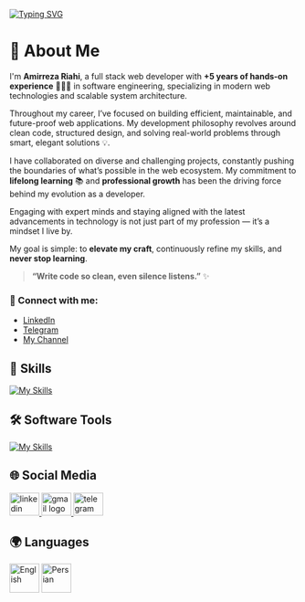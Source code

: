 
<a href="https://git.io/typing-svg"><img src="https://readme-typing-svg.demolab.com?font=Fira+Code&weight=550&pause=1000&color=C3C3C3B1&width=435&separator=%3C&lines=Hi%2C+I+Am+Amir+;" alt="Typing SVG" /></a>



# 💼 About Me

I'm **Amirreza Riahi**, a full stack web developer with **+5 years of hands-on experience** 👨🏻‍💻 in software engineering, specializing in modern web technologies and scalable system architecture.

Throughout my career, I’ve focused on building efficient, maintainable, and future-proof web applications. My development philosophy revolves around clean code, structured design, and solving real-world problems through smart, elegant solutions 💡.

I have collaborated on diverse and challenging projects, constantly pushing the boundaries of what’s possible in the web ecosystem. My commitment to **lifelong learning** 📚 and **professional growth** has been the driving force behind my evolution as a developer.

Engaging with expert minds and staying aligned with the latest advancements in technology is not just part of my profession — it’s a mindset I live by.

My goal is simple: to **elevate my craft**, continuously refine my skills, and **never stop learning**.

> **“Write code so clean, even silence listens.”** ✨

### 📎 Connect with me:
- [LinkedIn](https://www.linkedin.com/in/Amir-reza-Riahi) <br>
- [Telegram](https://t.me/AmirRh2087)<br>
- [My Channel](https://t.me/ProCode0101)<br>

## 🚀 Skills

[![My Skills](https://skillicons.dev/icons?i=html,css,tailwind,js,react,php,mysql,cs,python)](https://skillicons.dev)

## 🛠️ Software Tools

[![My Skills](https://skillicons.dev/icons?i=vscode,visualstudio,photoshop,git,github,gitlab,vite,npm,postman,vercel,netlify,pycharm,notion)](https://skillicons.dev)

## 🌐 Social Media

<div>
  <a target="_blank" href="https://www.linkedin.com/in/amirreza-riahi-106a51304?utm_source=share&utm_campaign=share_via&utm_content=profile&utm_medium=android_app" target="_blank">
    <img src="https://raw.githubusercontent.com/maurodesouza/profile-readme-generator/master/src/assets/icons/social/linkedin/default.svg" width="52" height="40" alt="linkedin logo" />
  </a>
  <a target="_blank" href="mailto:amirreza.riahi2087@gmail.com">
    <img src="https://raw.githubusercontent.com/maurodesouza/profile-readme-generator/master/src/assets/icons/social/gmail/default.svg" width="52" height="40" alt="gmail logo" />
  </a>
  <a target="_blank" href="https://t.me/AmirRh2087">
    <img src="https://raw.githubusercontent.com/maurodesouza/profile-readme-generator/master/src/assets/icons/social/telegram/default.svg" width="52" height="40" alt="telegram logo" />
  </a>
</div>

## 🌍 Languages

<div>
  <img src="https://img.icons8.com/color/48/000000/usa.png" width="52" height="51" alt="English" />
  <img src="https://img.icons8.com/color/48/000000/iran.png" width="52" height="51" alt="Persian" />
</div>
